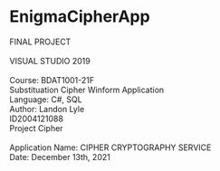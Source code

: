 # EnigmaCipherApp

FINAL PROJECT 
<br /><br />
VISUAL STUDIO 2019
<br /><br />
Course: BDAT1001-21F
<br />
Substituation Cipher Winform Application 
<br />
Language: C#, SQL
<br />
Author: Landon Lyle
<br />
ID2004121088
<br />
Project Cipher
<br />
<br />
Application Name: CIPHER CRYPTOGRAPHY SERVICE
<br />
Date: December 13th, 2021

